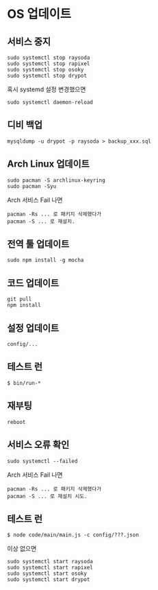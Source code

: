 # OS 업데이트

## 서비스 중지

    sudo systemctl stop raysoda
    sudo systemctl stop rapixel
    sudo systemctl stop osoky
    sudo systemctl stop drypot

혹시 systemd 설정 변경했으면

    sudo systemctl daemon-reload

## 디비 백업

    mysqldump -u drypot -p raysoda > backup_xxx.sql

## Arch Linux 업데이트

    sudo pacman -S archlinux-keyring
    sudo pacman -Syu

Arch 서비스 Fail 나면

    pacman -Rs ... 로 패키지 삭제했다가
    pacman -S ... 로 재설치.

## 전역 툴 업데이트

    sudo npm install -g mocha

## 코드 업데이트

    git pull
    npm install

## 설정 업데이트

    config/...

## 테스트 런

    $ bin/run-*

## 재부팅

    reboot

## 서비스 오류 확인

    sudo systemctl --failed

Arch 서비스 Fail 나면

    pacman -Rs ... 로 패키지 삭제했다가
    pacman -S ... 로 재설치 시도.

## 테스트 런

    $ node code/main/main.js -c config/???.json

이상 없으면

    sudo systemctl start raysoda
    sudo systemctl start rapixel
    sudo systemctl start osoky
    sudo systemctl start drypot

